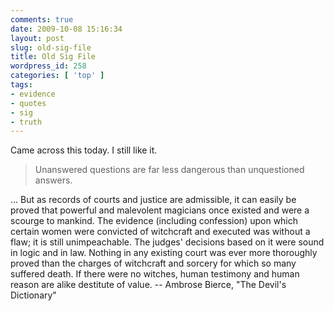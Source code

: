 ```yaml
---
comments: true
date: 2009-10-08 15:16:34
layout: post
slug: old-sig-file
title: Old Sig File
wordpress_id: 258
categories: [ 'top' ]
tags:
- evidence
- quotes
- sig
- truth
---
```


Came across this today. I still like it.


> Unanswered questions are far less dangerous than unquestioned answers.

... But as records of courts and justice are admissible, it can easily be proved that powerful and malevolent magicians once existed and were a scourge to mankind. The evidence (including confession) upon which certain women were convicted of witchcraft and executed was without a flaw; it is still unimpeachable. The judges' decisions based on it were sound in logic and in law. Nothing in any existing court was ever more thoroughly proved than the charges of witchcraft and sorcery for which so many suffered death. If there were no witches, human testimony and human reason are alike destitute of value. -- Ambrose Bierce, "The Devil's Dictionary"
